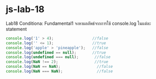 # js-lab-18
Lab18 Conditiona: Fundamental1
จงหาผลลัพธ์จากการใช้ console.log ในแต่ละ statement

```JavaScript
console.log('1' > 4);                 //false
console.log('' <= 1);                 //true
console.log('apple' > 'pineapple');   //false
console.log(undefined == null);       //true
console.log(undefined === null);       //false
console.log(NaN !== 2);                //true
console.log(NaN == NaN);                //false
console.log(NaN === NaN);               //false
```
